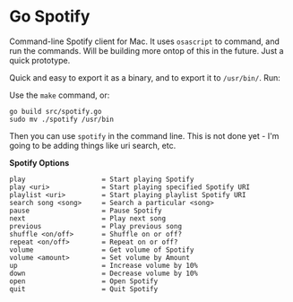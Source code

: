 Go Spotify
==========

Command-line Spotify client for Mac. It uses `osascript` to command, and run the commands. Will be building more ontop of this in the future. Just a quick prototype.

Quick and easy to export it as a binary, and to export it to `/usr/bin/`. Run:

Use the `make` command, or:

```
go build src/spotify.go
sudo mv ./spotify /usr/bin
```

Then you can use `spotify` in the command line. This is not done yet - I'm going to be adding things like uri search, etc. 

**Spotify Options**

```   
play                   = Start playing Spotify
play <uri>             = Start playing specified Spotify URI
playlist <uri>         = Start playing playlist Spotify URI
search song <song>     = Search a particular <song>
pause                  = Pause Spotify
next                   = Play next song
previous               = Play previous song
shuffle <on/off>       = Shuffle on or off?
repeat <on/off>        = Repeat on or off?
volume                 = Get volume of Spotify
volume <amount>        = Set volume by Amount
up                     = Increase volume by 10%
down                   = Decrease volume by 10%
open                   = Open Spotify
quit                   = Quit Spotify
```
